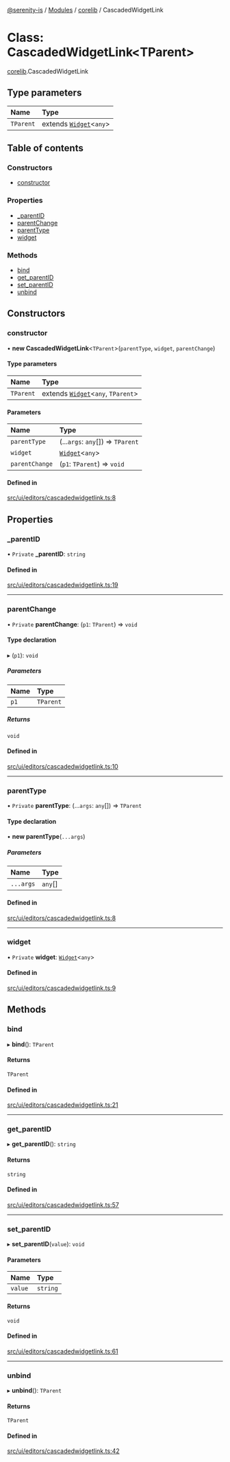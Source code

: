 [@serenity-is](../README.md) / [Modules](../modules.md) / [corelib](../modules/corelib.md) / CascadedWidgetLink

# Class: CascadedWidgetLink<TParent\>

[corelib](../modules/corelib.md).CascadedWidgetLink

## Type parameters

| Name | Type |
| :------ | :------ |
| `TParent` | extends [`Widget`](corelib.Widget.md)<`any`\> |

## Table of contents

### Constructors

- [constructor](corelib.CascadedWidgetLink.md#constructor)

### Properties

- [\_parentID](corelib.CascadedWidgetLink.md#_parentid)
- [parentChange](corelib.CascadedWidgetLink.md#parentchange)
- [parentType](corelib.CascadedWidgetLink.md#parenttype)
- [widget](corelib.CascadedWidgetLink.md#widget)

### Methods

- [bind](corelib.CascadedWidgetLink.md#bind)
- [get\_parentID](corelib.CascadedWidgetLink.md#get_parentid)
- [set\_parentID](corelib.CascadedWidgetLink.md#set_parentid)
- [unbind](corelib.CascadedWidgetLink.md#unbind)

## Constructors

### constructor

• **new CascadedWidgetLink**<`TParent`\>(`parentType`, `widget`, `parentChange`)

#### Type parameters

| Name | Type |
| :------ | :------ |
| `TParent` | extends [`Widget`](corelib.Widget.md)<`any`, `TParent`\> |

#### Parameters

| Name | Type |
| :------ | :------ |
| `parentType` | (...`args`: `any`[]) => `TParent` |
| `widget` | [`Widget`](corelib.Widget.md)<`any`\> |
| `parentChange` | (`p1`: `TParent`) => `void` |

#### Defined in

[src/ui/editors/cascadedwidgetlink.ts:8](https://github.com/serenity-is/serenity/blob/master/packages/corelib/src/ui/editors/cascadedwidgetlink.ts#line&#x3D;8)

## Properties

### \_parentID

• `Private` **\_parentID**: `string`

#### Defined in

[src/ui/editors/cascadedwidgetlink.ts:19](https://github.com/serenity-is/serenity/blob/master/packages/corelib/src/ui/editors/cascadedwidgetlink.ts#line&#x3D;19)

___

### parentChange

• `Private` **parentChange**: (`p1`: `TParent`) => `void`

#### Type declaration

▸ (`p1`): `void`

##### Parameters

| Name | Type |
| :------ | :------ |
| `p1` | `TParent` |

##### Returns

`void`

#### Defined in

[src/ui/editors/cascadedwidgetlink.ts:10](https://github.com/serenity-is/serenity/blob/master/packages/corelib/src/ui/editors/cascadedwidgetlink.ts#line&#x3D;10)

___

### parentType

• `Private` **parentType**: (...`args`: `any`[]) => `TParent`

#### Type declaration

• **new parentType**(`...args`)

##### Parameters

| Name | Type |
| :------ | :------ |
| `...args` | `any`[] |

#### Defined in

[src/ui/editors/cascadedwidgetlink.ts:8](https://github.com/serenity-is/serenity/blob/master/packages/corelib/src/ui/editors/cascadedwidgetlink.ts#line&#x3D;8)

___

### widget

• `Private` **widget**: [`Widget`](corelib.Widget.md)<`any`\>

#### Defined in

[src/ui/editors/cascadedwidgetlink.ts:9](https://github.com/serenity-is/serenity/blob/master/packages/corelib/src/ui/editors/cascadedwidgetlink.ts#line&#x3D;9)

## Methods

### bind

▸ **bind**(): `TParent`

#### Returns

`TParent`

#### Defined in

[src/ui/editors/cascadedwidgetlink.ts:21](https://github.com/serenity-is/serenity/blob/master/packages/corelib/src/ui/editors/cascadedwidgetlink.ts#line&#x3D;21)

___

### get\_parentID

▸ **get_parentID**(): `string`

#### Returns

`string`

#### Defined in

[src/ui/editors/cascadedwidgetlink.ts:57](https://github.com/serenity-is/serenity/blob/master/packages/corelib/src/ui/editors/cascadedwidgetlink.ts#line&#x3D;57)

___

### set\_parentID

▸ **set_parentID**(`value`): `void`

#### Parameters

| Name | Type |
| :------ | :------ |
| `value` | `string` |

#### Returns

`void`

#### Defined in

[src/ui/editors/cascadedwidgetlink.ts:61](https://github.com/serenity-is/serenity/blob/master/packages/corelib/src/ui/editors/cascadedwidgetlink.ts#line&#x3D;61)

___

### unbind

▸ **unbind**(): `TParent`

#### Returns

`TParent`

#### Defined in

[src/ui/editors/cascadedwidgetlink.ts:42](https://github.com/serenity-is/serenity/blob/master/packages/corelib/src/ui/editors/cascadedwidgetlink.ts#line&#x3D;42)
